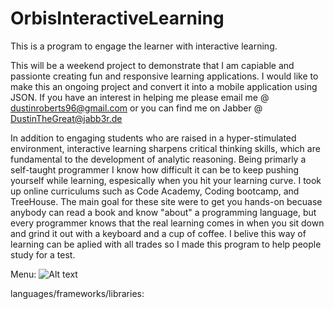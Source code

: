 # OrbisInteractiveLearning
This is a program to engage the learner with interactive learning.  

This will be a weekend project to demonstrate that I am capiable and passionte creating fun and responsive learning applications. I would like to make this an ongoing project and convert it into a mobile application using JSON. If you have an interest in helping me please email me @ dustinroberts96@gmail.com or you can find me on Jabber @ DustinTheGreat@jabb3r.de


In addition to engaging students who are raised in a hyper-stimulated environment, interactive learning sharpens critical thinking skills, which are fundamental to the development of analytic reasoning. Being primarly a self-taught programmer I know how difficult it can be to keep pushing yourself while learning, espesically when you hit your learning curve. I took up online curriculums such as Code Academy, Coding bootcamp, and TreeHouse. The main goal for these site were to get you hands-on becuase anybody can read a book and know "about" a programming language, but every programmer knows that the real learning comes in when you sit down and grind it out with a keyboard and a cup of coffee. I belive this way of learning can be aplied with all trades so I made this program to help people study for a test.

Menu:
![Alt text](http://i.imgur.com/MLqkaxD.png "Optional title")


languages/frameworks/libraries:
